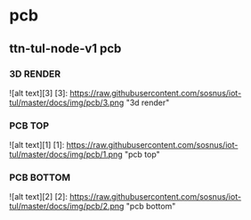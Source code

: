 # pcb <Name>
## ttn-tul-node-v1 pcb

### 3D RENDER
![alt text][3]
[3]: https://raw.githubusercontent.com/sosnus/iot-tul/master/docs/img/pcb/3.png "3d render"

### PCB TOP
![alt text][1]
[1]: https://raw.githubusercontent.com/sosnus/iot-tul/master/docs/img/pcb/1.png "pcb top"

### PCB BOTTOM 
![alt text][2]
[2]: https://raw.githubusercontent.com/sosnus/iot-tul/master/docs/img/pcb/2.png "pcb bottom"

